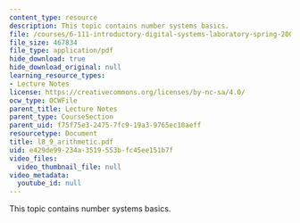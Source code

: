 ```yaml
---
content_type: resource
description: This topic contains number systems basics.
file: /courses/6-111-introductory-digital-systems-laboratory-spring-2006/e429de99234a3519553bfc45ee151b7f_l8_9_arithmetic.pdf
file_size: 467834
file_type: application/pdf
hide_download: true
hide_download_original: null
learning_resource_types:
- Lecture Notes
license: https://creativecommons.org/licenses/by-nc-sa/4.0/
ocw_type: OCWFile
parent_title: Lecture Notes
parent_type: CourseSection
parent_uid: f75f75e3-2475-7fc9-19a3-9765ec10aeff
resourcetype: Document
title: l8_9_arithmetic.pdf
uid: e429de99-234a-3519-553b-fc45ee151b7f
video_files:
  video_thumbnail_file: null
video_metadata:
  youtube_id: null
---
```

This topic contains number systems basics.